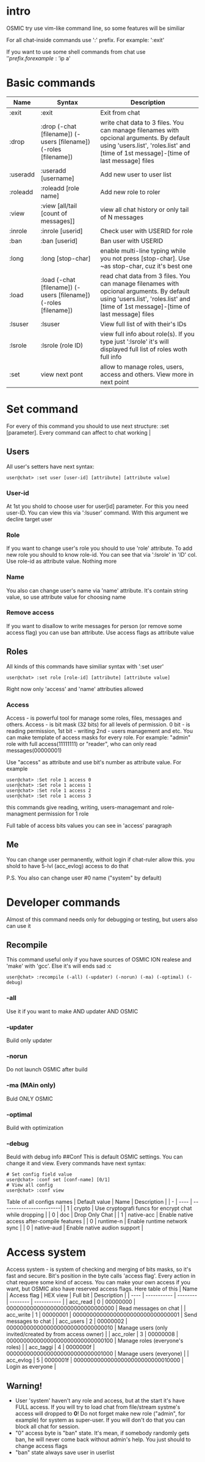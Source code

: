 # intro
OSMIC try use vim-like command line, so some features will be similiar

For all chat-inside commands use ':' prefix. For example: ':exit'

If you want to use some shell commands from chat use '$' prefix. for example: '$ip a'

# Basic commands
| Name | Syntax | Description |
| ---- | ------ | ----------- |
| :exit | :exit | Exit from chat |
| :drop | :drop (-chat [filename]) (-users [filename]) (-roles [filename]) | write chat data to 3 files. You can manage filenames with opcional arguments. By default using 'users.list', 'roles.list' and [time of 1st message]-[time of last message] files |
| :useradd | :useradd [username] | Add new user to user list |
| :roleadd | :roleadd [role name] | Add new role to roler |
| :view | :view [all/tail [count of messages]] | view all chat history or only tail of N messages |
| :inrole | :inrole [userid] | Check user with USERID for role |
| :ban | :ban [userid] | Ban user with USERID |
| :long | :long [stop-char] | enable multi-line typing while you not press [stop-char]. Use ~as stop-char, cuz it's best one |
| :load | :load (-chat [filename]) (-users [filename]) (-roles [filename]) | read chat data from 3 files. You can manage filenames with opcional arguments. By default using 'users.list', 'roles.list' and [time of 1st message]-[time of last message] files |
| :lsuser | :lsuser | View full list of with their's IDs |
| :lsrole | :lsrole (role ID) | view full info about role(s). If you type just ':lsrole' it's will displayed full list of roles woth full info |
| :set | view next pont | allow to manage roles, users, access and others. View more in next point |

# Set command
For every of this command you should to use next structure: :set [parameter]. Every command can affect to chat working |
## Users
All user's setters have next syntax:
```
user@chat> :set user [user-id] [attribute] [attribute value]
```
### User-id
At 1st you shold to choose user for user[id] parameter. For this you need user-ID. You can view this via ':lsuser' command. With this argument we declire target user
### Role
If you want to change user's role you should to use 'role' attribute. To add new role you should to know role-id. You can see that via ':lsrole' in 'ID' col. 
Use role-id as attribute value. Nothing more
### Name
You also can change user's name via 'name' attribute. It's contain string value, so use attribute value for choosing name
### Remove access
If you want to disallow to write messages for person (or remove some access flag) you can use ban attribute. Use access flags as attribute value

## Roles
All kinds of this commands have similiar syntax with ':set user' 
```
user@chat> :set role [role-id] [attribute] [attribute value]
```
Right now only 'access' and 'name' attributies allowed
### Access
Access - is powerful tool for manage some roles, files, messages and others. Access - is bit mask (32 bits) for all levels of permission. 0 bit - is reading permission, 1st bit - writing
 2nd - users management and etc. You can make template of access masks for every role. For example: "admin" role with full access(11111111) or "reader", who can only read messages(00000001)
 
Use "access" as attribute and use bit's number as attribute value. For example
```
user@chat> :Set role 1 access 0
user@chat> :Set role 1 access 1
user@chat> :Set role 1 access 2
user@chat> :Set role 1 access 3
```
this commands give reading, writing, users-managemant and role-managment permission for 1 role

Full table of access bits values you can see in 'access' paragraph

## Me
You can change user permanently, withoit login if chat-ruler allow this. you shold to have 5-lvl (acc_evlog) access to do that

P.S. You also can change user #0 name ("system" by default)
# Developer commands
Almost of this command needs only for debugging or testing, but users also can use it
## Recompile
This command useful only if you have sources of OSMIC ION realese and 'make' with 'gcc'. Else it's will ends sad :c
```
user@chat> :recompile (-all) (-updater) (-norun) (-ma) (-optimal) (-debug)
```
### -all
Use it if you want to make AND updater AND OSMIC
### -updater
Build only updater
### -norun
Do not launch OSMIC after build
### -ma (MAin only)
Buld ONLY OSMIC
### -optimal
Build with optimization
### -debug
Beuld with debug info
##Conf
This is default OSMIC settings. You can change it and view. Every commands have next syntax:
```
# Set config field value
user@chat> :conf set [conf-name] [0/1]
# View all config
user@chat> :conf view
```
Table of all configs names
| Default value | Name | Description | 
| - | ---- | ------------------------|
| 1 | crypto | Use cryptografi funcs for encrypt chat while dropping |
| 0 | doc | Drop Only Chat |
| 1 | native-acc | Enable native access after-compile features |
| 0 | runtime-n | Enable runtime network sync |
| 0 | native-aud | Enable native audion support |

# Access system
Access system - is system of checking and merging of bits masks, so it's fast and secure. Bit's position in the byte calls 'access flag'. Every action in chat requere some kind of access. You can make your own access if you want, but OSMIC also have reserved access flags. Here table of this
| Name | Access flag | HEX view | Full bit | Description |
| ---- | ----------- | -------- | -------- | ----------- |
| acc_read  | 0 | 00000000 | 00000000000000000000000000000000 | Read messages on chat |
| acc_write | 1 | 00000001 | 00000000000000000000000000000001 | Send messages to chat |
| acc_users | 2 | 00000002 | 00000000000000000000000000000010 | Manage users (only invited/created by from access owner) |
| acc_roler | 3 | 00000008 | 00000000000000000000000000000100 | Manage roles (everyone's roles) |
| acc_taggi | 4 | 0000000f | 00000000000000000000000000001000 | Manage users (everyone) |
| acc_evlog | 5 | 0000001f | 00000000000000000000000000010000 | Login as everyone |
## Warning!
 - User 'system' haven't any role and access, but at the start it's have FULL access. If you will try to load chat from file/stream systme's access will dropped to **0**! Do not forget make new role ("admin", for example) for system as super-user. If you will don't do that you can block all chat for session.
 - "0" access byte is "ban" state. It's mean, if somebody randomly gets ban, he will never come back without admin's help. You just should to change access flags
 - "ban" state always save user in userlist

